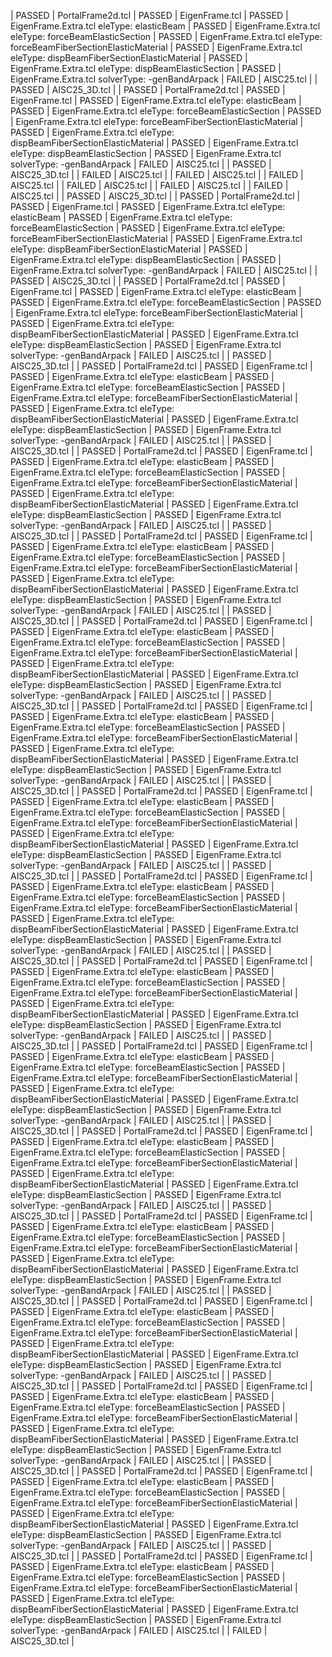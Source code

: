 | PASSED |  PortalFrame2d.tcl
| PASSED |  EigenFrame.tcl
| PASSED |  EigenFrame.Extra.tcl eleType: elasticBeam
| PASSED |  EigenFrame.Extra.tcl eleType: forceBeamElasticSection
| PASSED |  EigenFrame.Extra.tcl eleType: forceBeamFiberSectionElasticMaterial
| PASSED |  EigenFrame.Extra.tcl eleType: dispBeamFiberSectionElasticMaterial
| PASSED |  EigenFrame.Extra.tcl eleType: dispBeamElasticSection
| PASSED |  EigenFrame.Extra.tcl solverType: -genBandArpack
| FAILED |  AISC25.tcl |
| PASSED |  AISC25_3D.tcl |
| PASSED |  PortalFrame2d.tcl
| PASSED |  EigenFrame.tcl
| PASSED |  EigenFrame.Extra.tcl eleType: elasticBeam
| PASSED |  EigenFrame.Extra.tcl eleType: forceBeamElasticSection
| PASSED |  EigenFrame.Extra.tcl eleType: forceBeamFiberSectionElasticMaterial
| PASSED |  EigenFrame.Extra.tcl eleType: dispBeamFiberSectionElasticMaterial
| PASSED |  EigenFrame.Extra.tcl eleType: dispBeamElasticSection
| PASSED |  EigenFrame.Extra.tcl solverType: -genBandArpack
| FAILED |  AISC25.tcl |
| PASSED |  AISC25_3D.tcl |
| FAILED |  AISC25.tcl |
| FAILED |  AISC25.tcl |
| FAILED |  AISC25.tcl |
| FAILED |  AISC25.tcl |
| FAILED |  AISC25.tcl |
| FAILED |  AISC25.tcl |
| PASSED |  AISC25_3D.tcl |
| PASSED |  PortalFrame2d.tcl
| PASSED |  EigenFrame.tcl
| PASSED |  EigenFrame.Extra.tcl eleType: elasticBeam
| PASSED |  EigenFrame.Extra.tcl eleType: forceBeamElasticSection
| PASSED |  EigenFrame.Extra.tcl eleType: forceBeamFiberSectionElasticMaterial
| PASSED |  EigenFrame.Extra.tcl eleType: dispBeamFiberSectionElasticMaterial
| PASSED |  EigenFrame.Extra.tcl eleType: dispBeamElasticSection
| PASSED |  EigenFrame.Extra.tcl solverType: -genBandArpack
| FAILED |  AISC25.tcl |
| PASSED |  AISC25_3D.tcl |
| PASSED |  PortalFrame2d.tcl
| PASSED |  EigenFrame.tcl
| PASSED |  EigenFrame.Extra.tcl eleType: elasticBeam
| PASSED |  EigenFrame.Extra.tcl eleType: forceBeamElasticSection
| PASSED |  EigenFrame.Extra.tcl eleType: forceBeamFiberSectionElasticMaterial
| PASSED |  EigenFrame.Extra.tcl eleType: dispBeamFiberSectionElasticMaterial
| PASSED |  EigenFrame.Extra.tcl eleType: dispBeamElasticSection
| PASSED |  EigenFrame.Extra.tcl solverType: -genBandArpack
| FAILED |  AISC25.tcl |
| PASSED |  AISC25_3D.tcl |
| PASSED |  PortalFrame2d.tcl
| PASSED |  EigenFrame.tcl
| PASSED |  EigenFrame.Extra.tcl eleType: elasticBeam
| PASSED |  EigenFrame.Extra.tcl eleType: forceBeamElasticSection
| PASSED |  EigenFrame.Extra.tcl eleType: forceBeamFiberSectionElasticMaterial
| PASSED |  EigenFrame.Extra.tcl eleType: dispBeamFiberSectionElasticMaterial
| PASSED |  EigenFrame.Extra.tcl eleType: dispBeamElasticSection
| PASSED |  EigenFrame.Extra.tcl solverType: -genBandArpack
| FAILED |  AISC25.tcl |
| PASSED |  AISC25_3D.tcl |
| PASSED |  PortalFrame2d.tcl
| PASSED |  EigenFrame.tcl
| PASSED |  EigenFrame.Extra.tcl eleType: elasticBeam
| PASSED |  EigenFrame.Extra.tcl eleType: forceBeamElasticSection
| PASSED |  EigenFrame.Extra.tcl eleType: forceBeamFiberSectionElasticMaterial
| PASSED |  EigenFrame.Extra.tcl eleType: dispBeamFiberSectionElasticMaterial
| PASSED |  EigenFrame.Extra.tcl eleType: dispBeamElasticSection
| PASSED |  EigenFrame.Extra.tcl solverType: -genBandArpack
| FAILED |  AISC25.tcl |
| PASSED |  AISC25_3D.tcl |
| PASSED |  PortalFrame2d.tcl
| PASSED |  EigenFrame.tcl
| PASSED |  EigenFrame.Extra.tcl eleType: elasticBeam
| PASSED |  EigenFrame.Extra.tcl eleType: forceBeamElasticSection
| PASSED |  EigenFrame.Extra.tcl eleType: forceBeamFiberSectionElasticMaterial
| PASSED |  EigenFrame.Extra.tcl eleType: dispBeamFiberSectionElasticMaterial
| PASSED |  EigenFrame.Extra.tcl eleType: dispBeamElasticSection
| PASSED |  EigenFrame.Extra.tcl solverType: -genBandArpack
| FAILED |  AISC25.tcl |
| PASSED |  AISC25_3D.tcl |
| PASSED |  PortalFrame2d.tcl
| PASSED |  EigenFrame.tcl
| PASSED |  EigenFrame.Extra.tcl eleType: elasticBeam
| PASSED |  EigenFrame.Extra.tcl eleType: forceBeamElasticSection
| PASSED |  EigenFrame.Extra.tcl eleType: forceBeamFiberSectionElasticMaterial
| PASSED |  EigenFrame.Extra.tcl eleType: dispBeamFiberSectionElasticMaterial
| PASSED |  EigenFrame.Extra.tcl eleType: dispBeamElasticSection
| PASSED |  EigenFrame.Extra.tcl solverType: -genBandArpack
| FAILED |  AISC25.tcl |
| PASSED |  AISC25_3D.tcl |
| PASSED |  PortalFrame2d.tcl
| PASSED |  EigenFrame.tcl
| PASSED |  EigenFrame.Extra.tcl eleType: elasticBeam
| PASSED |  EigenFrame.Extra.tcl eleType: forceBeamElasticSection
| PASSED |  EigenFrame.Extra.tcl eleType: forceBeamFiberSectionElasticMaterial
| PASSED |  EigenFrame.Extra.tcl eleType: dispBeamFiberSectionElasticMaterial
| PASSED |  EigenFrame.Extra.tcl eleType: dispBeamElasticSection
| PASSED |  EigenFrame.Extra.tcl solverType: -genBandArpack
| FAILED |  AISC25.tcl |
| PASSED |  AISC25_3D.tcl |
| PASSED |  PortalFrame2d.tcl
| PASSED |  EigenFrame.tcl
| PASSED |  EigenFrame.Extra.tcl eleType: elasticBeam
| PASSED |  EigenFrame.Extra.tcl eleType: forceBeamElasticSection
| PASSED |  EigenFrame.Extra.tcl eleType: forceBeamFiberSectionElasticMaterial
| PASSED |  EigenFrame.Extra.tcl eleType: dispBeamFiberSectionElasticMaterial
| PASSED |  EigenFrame.Extra.tcl eleType: dispBeamElasticSection
| PASSED |  EigenFrame.Extra.tcl solverType: -genBandArpack
| FAILED |  AISC25.tcl |
| PASSED |  AISC25_3D.tcl |
| PASSED |  PortalFrame2d.tcl
| PASSED |  EigenFrame.tcl
| PASSED |  EigenFrame.Extra.tcl eleType: elasticBeam
| PASSED |  EigenFrame.Extra.tcl eleType: forceBeamElasticSection
| PASSED |  EigenFrame.Extra.tcl eleType: forceBeamFiberSectionElasticMaterial
| PASSED |  EigenFrame.Extra.tcl eleType: dispBeamFiberSectionElasticMaterial
| PASSED |  EigenFrame.Extra.tcl eleType: dispBeamElasticSection
| PASSED |  EigenFrame.Extra.tcl solverType: -genBandArpack
| FAILED |  AISC25.tcl |
| PASSED |  AISC25_3D.tcl |
| PASSED |  PortalFrame2d.tcl
| PASSED |  EigenFrame.tcl
| PASSED |  EigenFrame.Extra.tcl eleType: elasticBeam
| PASSED |  EigenFrame.Extra.tcl eleType: forceBeamElasticSection
| PASSED |  EigenFrame.Extra.tcl eleType: forceBeamFiberSectionElasticMaterial
| PASSED |  EigenFrame.Extra.tcl eleType: dispBeamFiberSectionElasticMaterial
| PASSED |  EigenFrame.Extra.tcl eleType: dispBeamElasticSection
| PASSED |  EigenFrame.Extra.tcl solverType: -genBandArpack
| FAILED |  AISC25.tcl |
| PASSED |  AISC25_3D.tcl |
| PASSED |  PortalFrame2d.tcl
| PASSED |  EigenFrame.tcl
| PASSED |  EigenFrame.Extra.tcl eleType: elasticBeam
| PASSED |  EigenFrame.Extra.tcl eleType: forceBeamElasticSection
| PASSED |  EigenFrame.Extra.tcl eleType: forceBeamFiberSectionElasticMaterial
| PASSED |  EigenFrame.Extra.tcl eleType: dispBeamFiberSectionElasticMaterial
| PASSED |  EigenFrame.Extra.tcl eleType: dispBeamElasticSection
| PASSED |  EigenFrame.Extra.tcl solverType: -genBandArpack
| FAILED |  AISC25.tcl |
| PASSED |  AISC25_3D.tcl |
| PASSED |  PortalFrame2d.tcl
| PASSED |  EigenFrame.tcl
| PASSED |  EigenFrame.Extra.tcl eleType: elasticBeam
| PASSED |  EigenFrame.Extra.tcl eleType: forceBeamElasticSection
| PASSED |  EigenFrame.Extra.tcl eleType: forceBeamFiberSectionElasticMaterial
| PASSED |  EigenFrame.Extra.tcl eleType: dispBeamFiberSectionElasticMaterial
| PASSED |  EigenFrame.Extra.tcl eleType: dispBeamElasticSection
| PASSED |  EigenFrame.Extra.tcl solverType: -genBandArpack
| FAILED |  AISC25.tcl |
| PASSED |  AISC25_3D.tcl |
| PASSED |  PortalFrame2d.tcl
| PASSED |  EigenFrame.tcl
| PASSED |  EigenFrame.Extra.tcl eleType: elasticBeam
| PASSED |  EigenFrame.Extra.tcl eleType: forceBeamElasticSection
| PASSED |  EigenFrame.Extra.tcl eleType: forceBeamFiberSectionElasticMaterial
| PASSED |  EigenFrame.Extra.tcl eleType: dispBeamFiberSectionElasticMaterial
| PASSED |  EigenFrame.Extra.tcl eleType: dispBeamElasticSection
| PASSED |  EigenFrame.Extra.tcl solverType: -genBandArpack
| FAILED |  AISC25.tcl |
| PASSED |  AISC25_3D.tcl |
| PASSED |  PortalFrame2d.tcl
| PASSED |  EigenFrame.tcl
| PASSED |  EigenFrame.Extra.tcl eleType: elasticBeam
| PASSED |  EigenFrame.Extra.tcl eleType: forceBeamElasticSection
| PASSED |  EigenFrame.Extra.tcl eleType: forceBeamFiberSectionElasticMaterial
| PASSED |  EigenFrame.Extra.tcl eleType: dispBeamFiberSectionElasticMaterial
| PASSED |  EigenFrame.Extra.tcl eleType: dispBeamElasticSection
| PASSED |  EigenFrame.Extra.tcl solverType: -genBandArpack
| FAILED |  AISC25.tcl |
| PASSED |  AISC25_3D.tcl |
| PASSED |  PortalFrame2d.tcl
| PASSED |  EigenFrame.tcl
| PASSED |  EigenFrame.Extra.tcl eleType: elasticBeam
| PASSED |  EigenFrame.Extra.tcl eleType: forceBeamElasticSection
| PASSED |  EigenFrame.Extra.tcl eleType: forceBeamFiberSectionElasticMaterial
| PASSED |  EigenFrame.Extra.tcl eleType: dispBeamFiberSectionElasticMaterial
| PASSED |  EigenFrame.Extra.tcl eleType: dispBeamElasticSection
| PASSED |  EigenFrame.Extra.tcl solverType: -genBandArpack
| FAILED |  AISC25.tcl |
| PASSED |  AISC25_3D.tcl |
| PASSED |  PortalFrame2d.tcl
| PASSED |  EigenFrame.tcl
| PASSED |  EigenFrame.Extra.tcl eleType: elasticBeam
| PASSED |  EigenFrame.Extra.tcl eleType: forceBeamElasticSection
| PASSED |  EigenFrame.Extra.tcl eleType: forceBeamFiberSectionElasticMaterial
| PASSED |  EigenFrame.Extra.tcl eleType: dispBeamFiberSectionElasticMaterial
| PASSED |  EigenFrame.Extra.tcl eleType: dispBeamElasticSection
| PASSED |  EigenFrame.Extra.tcl solverType: -genBandArpack
| FAILED |  AISC25.tcl |
| PASSED |  AISC25_3D.tcl |
| PASSED |  PortalFrame2d.tcl
| PASSED |  EigenFrame.tcl
| PASSED |  EigenFrame.Extra.tcl eleType: elasticBeam
| PASSED |  EigenFrame.Extra.tcl eleType: forceBeamElasticSection
| PASSED |  EigenFrame.Extra.tcl eleType: forceBeamFiberSectionElasticMaterial
| PASSED |  EigenFrame.Extra.tcl eleType: dispBeamFiberSectionElasticMaterial
| PASSED |  EigenFrame.Extra.tcl eleType: dispBeamElasticSection
| PASSED |  EigenFrame.Extra.tcl solverType: -genBandArpack
| FAILED |  AISC25.tcl |
| FAILED |  AISC25_3D.tcl |
